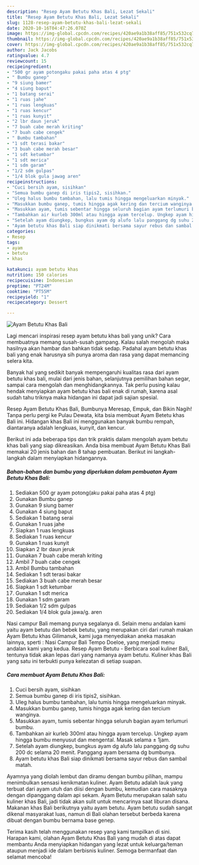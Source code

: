 ```yaml
---
description: "Resep Ayam Betutu Khas Bali, Lezat Sekali"
title: "Resep Ayam Betutu Khas Bali, Lezat Sekali"
slug: 1128-resep-ayam-betutu-khas-bali-lezat-sekali
date: 2020-10-16T04:47:26.070Z
image: https://img-global.cpcdn.com/recipes/420ae9a1b38aff85/751x532cq70/ayam-betutu-khas-bali-foto-resep-utama.jpg
thumbnail: https://img-global.cpcdn.com/recipes/420ae9a1b38aff85/751x532cq70/ayam-betutu-khas-bali-foto-resep-utama.jpg
cover: https://img-global.cpcdn.com/recipes/420ae9a1b38aff85/751x532cq70/ayam-betutu-khas-bali-foto-resep-utama.jpg
author: Jack Jacobs
ratingvalue: 4.7
reviewcount: 15
recipeingredient:
- "500 gr ayam potongaku pakai paha atas 4 ptg"
- " Bumbu ganep"
- "9 siung bamer"
- "4 siung baput"
- "1 batang serai"
- "1 ruas jahe"
- "1 ruas lengkuas"
- "1 ruas kencur"
- "1 ruas kunyit"
- "2 lbr daun jeruk"
- "7 buah cabe merah kriting"
- "7 buah cabe cengek"
- " Bumbu tambahan"
- "1 sdt terasi bakar"
- "3 buah cabe merah besar"
- "1 sdt ketumbar"
- "1 sdt merica"
- "1 sdm garam"
- "1/2 sdm gulpas"
- "1/4 blok gula jawag aren"
recipeinstructions:
- "Cuci bersih ayam, sisihkan"
- "Semua bumbu ganep di iris tipis2, sisihkan."
- "Uleg halus bumbu tambahan, lalu tumis hingga mengeluarkan minyak."
- "Masukkan bumbu ganep, tumis hingga agak kering dan tercium wanginya."
- "Masukkan ayam, tumis sebentar hingga seluruh bagian ayam terlumuri bumbu."
- "Tambahkan air kurleb 300ml atau hingga ayam tercelup. Ungkep ayam hingga bumbu menyusut dan mengental. Masak selama ± 1jam."
- "Setelah ayam diungkep, bungkus ayam dg alufo lalu panggang dg suhu 200 dc selama 20 menit. Panggang ayam bersama dg bumbunya."
- "Ayam betutu khas Bali siap dinikmati bersama sayur rebus dan sambal matah."
categories:
- Resep
tags:
- ayam
- betutu
- khas

katakunci: ayam betutu khas 
nutrition: 150 calories
recipecuisine: Indonesian
preptime: "PT24M"
cooktime: "PT55M"
recipeyield: "1"
recipecategory: Dessert

---
```



![Ayam Betutu Khas Bali](https://img-global.cpcdn.com/recipes/420ae9a1b38aff85/751x532cq70/ayam-betutu-khas-bali-foto-resep-utama.jpg)

Lagi mencari inspirasi resep ayam betutu khas bali yang unik? Cara membuatnya memang susah-susah gampang. Kalau salah mengolah maka hasilnya akan hambar dan bahkan tidak sedap. Padahal ayam betutu khas bali yang enak harusnya sih punya aroma dan rasa yang dapat memancing selera kita.

Banyak hal yang sedikit banyak mempengaruhi kualitas rasa dari ayam betutu khas bali, mulai dari jenis bahan, selanjutnya pemilihan bahan segar, sampai cara mengolah dan menghidangkannya. Tak perlu pusing kalau hendak menyiapkan ayam betutu khas bali enak di rumah, karena asal sudah tahu triknya maka hidangan ini dapat jadi sajian spesial.

Resep Ayam Betutu Khas Bali, Bumbunya Meresap, Empuk, dan Bikin Nagih! Tanpa perlu pergi ke Pulau Dewata, kita bsia membuat Ayam Betetu khas Bali ini. Hidangan khas Bali ini menggunakan banyak bumbu rempah, diantaranya adalah lengkuas, kunyit, dan kencur.


Berikut ini ada beberapa tips dan trik praktis dalam mengolah ayam betutu khas bali yang siap dikreasikan. Anda bisa membuat Ayam Betutu Khas Bali memakai 20 jenis bahan dan 8 tahap pembuatan. Berikut ini langkah-langkah dalam menyiapkan hidangannya.

<!--inarticleads1-->

##### Bahan-bahan dan bumbu yang diperlukan dalam pembuatan Ayam Betutu Khas Bali:

1. Sediakan 500 gr ayam potong(aku pakai paha atas 4 ptg)
1. Gunakan  Bumbu ganep
1. Gunakan 9 siung bamer
1. Gunakan 4 siung baput
1. Sediakan 1 batang serai
1. Gunakan 1 ruas jahe
1. Siapkan 1 ruas lengkuas
1. Sediakan 1 ruas kencur
1. Gunakan 1 ruas kunyit
1. Siapkan 2 lbr daun jeruk
1. Gunakan 7 buah cabe merah kriting
1. Ambil 7 buah cabe cengek
1. Ambil  Bumbu tambahan
1. Sediakan 1 sdt terasi bakar
1. Sediakan 3 buah cabe merah besar
1. Siapkan 1 sdt ketumbar
1. Gunakan 1 sdt merica
1. Gunakan 1 sdm garam
1. Sediakan 1/2 sdm gulpas
1. Sediakan 1/4 blok gula jawa/g. aren


Nasi campur Bali memang punya segalanya di. Selain menu andalan kami yaitu ayam betutu dan bebek betutu, yang merupakan ciri dari rumah makan Ayam Betutu khas Gilimanuk, kami juga menyediakan aneka masakan lainnya, sperti : Nasi Campur Bali Tempo Doeloe, yang menjadi menu andalan kami yang kedua. Resep Ayam Betutu - Berbicara soal kuliner Bali, tentunya tidak akan lepas dari yang namanya ayam betutu. Kuliner khas Bali yang satu ini terbukti punya kelezatan di setiap suapan. 

<!--inarticleads2-->

##### Cara membuat Ayam Betutu Khas Bali:

1. Cuci bersih ayam, sisihkan
1. Semua bumbu ganep di iris tipis2, sisihkan.
1. Uleg halus bumbu tambahan, lalu tumis hingga mengeluarkan minyak.
1. Masukkan bumbu ganep, tumis hingga agak kering dan tercium wanginya.
1. Masukkan ayam, tumis sebentar hingga seluruh bagian ayam terlumuri bumbu.
1. Tambahkan air kurleb 300ml atau hingga ayam tercelup. Ungkep ayam hingga bumbu menyusut dan mengental. Masak selama ± 1jam.
1. Setelah ayam diungkep, bungkus ayam dg alufo lalu panggang dg suhu 200 dc selama 20 menit. Panggang ayam bersama dg bumbunya.
1. Ayam betutu khas Bali siap dinikmati bersama sayur rebus dan sambal matah.


Ayamnya yang diolah lembut dan diramu dengan bumbu pilihan, mampu menimbulkan sensasi kenikmatan kuliner. Ayam Betutu adalah lauk yang terbuat dari ayam utuh dan diisi dengan bumbu, kemudian cara masaknya dengan dipanggang dalam api sekam. Ayam Betutu merupakan salah satu kuliner khas Bali, jadi tidak akan sulit untuk mencarinya saat liburan disana. Makanan khas Bali berikutnya yaitu ayam betutu. Ayam betutu sudah sangat dikenal masyarakat luas, namun di Bali olahan tersebut berbeda karena dibuat dengan bumbu bernama base genep. 

Terima kasih telah menggunakan resep yang kami tampilkan di sini. Harapan kami, olahan Ayam Betutu Khas Bali yang mudah di atas dapat membantu Anda menyiapkan hidangan yang lezat untuk keluarga/teman ataupun menjadi ide dalam berbisnis kuliner. Semoga bermanfaat dan selamat mencoba!

